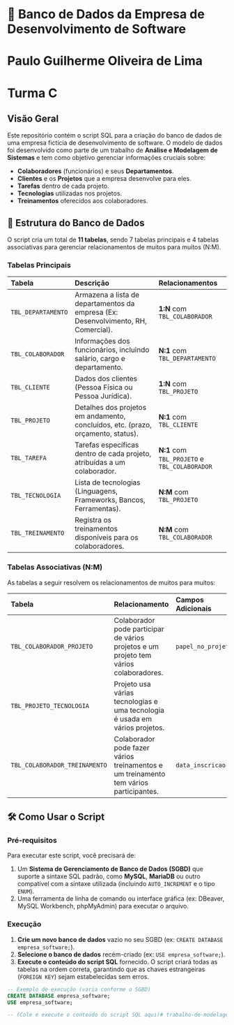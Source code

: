 # 💾 Banco de Dados da Empresa de Desenvolvimento de Software
# Paulo Guilherme Oliveira de Lima
# Turma C

## Visão Geral

Este repositório contém o script SQL para a criação do banco de dados de uma empresa fictícia de desenvolvimento de software. O modelo de dados foi desenvolvido como parte de um trabalho de **Análise e Modelagem de Sistemas** e tem como objetivo gerenciar informações cruciais sobre:

* **Colaboradores** (funcionários) e seus **Departamentos**.
* **Clientes** e os **Projetos** que a empresa desenvolve para eles.
* **Tarefas** dentro de cada projeto.
* **Tecnologias** utilizadas nos projetos.
* **Treinamentos** oferecidos aos colaboradores.

## 🚀 Estrutura do Banco de Dados

O script cria um total de **11 tabelas**, sendo 7 tabelas principais e 4 tabelas associativas para gerenciar relacionamentos de muitos para muitos (N:M).

### Tabelas Principais

| Tabela | Descrição | Relacionamentos |
| :--- | :--- | :--- |
| `TBL_DEPARTAMENTO` | Armazena a lista de departamentos da empresa (Ex: Desenvolvimento, RH, Comercial). | **1:N** com `TBL_COLABORADOR` |
| `TBL_COLABORADOR` | Informações dos funcionários, incluindo salário, cargo e departamento. | **N:1** com `TBL_DEPARTAMENTO` |
| `TBL_CLIENTE` | Dados dos clientes (Pessoa Física ou Pessoa Jurídica). | **1:N** com `TBL_PROJETO` |
| `TBL_PROJETO` | Detalhes dos projetos em andamento, concluídos, etc. (prazo, orçamento, status). | **N:1** com `TBL_CLIENTE` |
| `TBL_TAREFA` | Tarefas específicas dentro de cada projeto, atribuídas a um colaborador. | **N:1** com `TBL_PROJETO` e `TBL_COLABORADOR` |
| `TBL_TECNOLOGIA` | Lista de tecnologias (Linguagens, Frameworks, Bancos, Ferramentas). | **N:M** com `TBL_PROJETO` |
| `TBL_TREINAMENTO` | Registra os treinamentos disponíveis para os colaboradores. | **N:M** com `TBL_COLABORADOR` |

### Tabelas Associativas (N:M)

As tabelas a seguir resolvem os relacionamentos de muitos para muitos:

| Tabela | Relacionamento | Campos Adicionais |
| :--- | :--- | :--- |
| `TBL_COLABORADOR_PROJETO` | Colaborador pode participar de vários projetos e um projeto tem vários colaboradores. | `papel_no_projeto` |
| `TBL_PROJETO_TECNOLOGIA` | Projeto usa várias tecnologias e uma tecnologia é usada em vários projetos. | |
| `TBL_COLABORADOR_TREINAMENTO` | Colaborador pode fazer vários treinamentos e um treinamento tem vários participantes. | `data_inscricao` |

## 🛠️ Como Usar o Script

### Pré-requisitos

Para executar este script, você precisará de:

1.  Um **Sistema de Gerenciamento de Banco de Dados (SGBD)** que suporte a sintaxe SQL padrão, como **MySQL**, **MariaDB** ou outro compatível com a sintaxe utilizada (incluindo `AUTO_INCREMENT` e o tipo `ENUM`).
2.  Uma ferramenta de linha de comando ou interface gráfica (ex: DBeaver, MySQL Workbench, phpMyAdmin) para executar o arquivo.

### Execução

1.  **Crie um novo banco de dados** vazio no seu SGBD (ex: `CREATE DATABASE empresa_software;`).
2.  **Selecione o banco de dados** recém-criado (ex: `USE empresa_software;`).
3.  **Execute o conteúdo do script SQL** fornecido. O script criará todas as tabelas na ordem correta, garantindo que as chaves estrangeiras (`FOREIGN KEY`) sejam estabelecidas sem erros.

```sql
-- Exemplo de execução (varia conforme o SGBD)
CREATE DATABASE empresa_software;
USE empresa_software;

-- (Cole e execute o conteúdo do script SQL aqui)# trabalho-de-modelagem-de-sistemas
